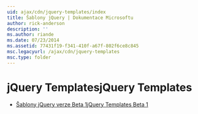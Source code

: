 ```yaml
---
uid: ajax/cdn/jquery-templates/index
title: Šablony jQuery | Dokumentace Microsoftu
author: rick-anderson
description: ''
ms.author: riande
ms.date: 07/23/2014
ms.assetid: 77431f19-f341-410f-a67f-802f6ce8c845
msc.legacyurl: /ajax/cdn/jquery-templates
msc.type: folder
---
```

<a name="jquery-templates"></a><span data-ttu-id="0cba5-102">jQuery Templates</span><span class="sxs-lookup"><span data-stu-id="0cba5-102">jQuery Templates</span></span>
====================
- [<span data-ttu-id="0cba5-103">Šablony jQuery verze Beta 1</span><span class="sxs-lookup"><span data-stu-id="0cba5-103">jQuery Templates Beta 1</span></span>](cdnjquerytemplatesbeta1.md)

